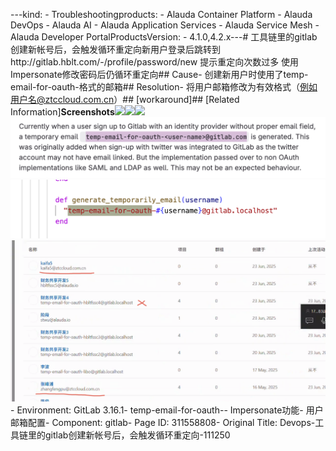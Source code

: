 ---kind:   - Troubleshootingproducts:    - Alauda Container Platform   - Alauda DevOps   - Alauda AI   - Alauda Application Services   - Alauda Service Mesh   - Alauda Developer PortalProductsVersion:   - 4.1.0,4.2.x---<!-- A type of document that involves encountering a fault, diag...it, performing root cause analysis, and providing solutions. --># 工具链里的gitlab创建新帐号后，会触发循环重定向新用户登录后跳转到http://gitlab.hblt.com/-/profile/password/new 提示重定向次数过多 使用Impersonate修改密码后仍循环重定向## Cause- 创建新用户时使用了temp-email-for-oauth-格式的邮箱## Resolution- 将用户邮箱修改为有效格式（例如用户名@ztccloud.com.cn）## [workaround]## [Related Information]**Screenshots**![](/download/attachments/311558808/1750407438_99781_391ae5_%25E5%25B1%258F%25E5%25B9%2595%25E6%2588%25AA%25E5%259B%25BE%25202025-06-20%2520161649.png?version=1&modificationDate=1751530314000&api=v2)![](/download/attachments/311558808/%25E5%25B1%258F%25E5%25B9%2595%25E6%2588%25AA%25E5%259B%25BE%25202025-06-20%2520162629.png?version=1&modificationDate=1751530314000&api=v2)![](/download/attachments/311558808/%25E5%25B1%258F%25E5%25B9%2595%25E6%2588%25AA%25E5%259B%25BE%25202025-06-20%2520165414.png?version=1&modificationDate=1751530313000&api=v2)![](assets/devops-gong-ju-lian-li-de-gitlabchuang-jian-xin-zhang-hao-hou-hui-hong-fa-xun-hu/mceclip2_1750671051551_e9hpc.png)![](assets/devops-gong-ju-lian-li-de-gitlabchuang-jian-xin-zhang-hao-hou-hui-hong-fa-xun-hu/mceclip3_1750671057738_15pv8.png)![](assets/devops-gong-ju-lian-li-de-gitlabchuang-jian-xin-zhang-hao-hou-hui-hong-fa-xun-hu/mceclip1_1750670777377_317e8.png)- Environment: GitLab 3.16.1- temp-email-for-oauth-- Impersonate功能- 用户邮箱配置- Component: gitlab- Page ID: 311558808- Original Title: Devops-工具链里的gitlab创建新帐号后，会触发循环重定向-111250